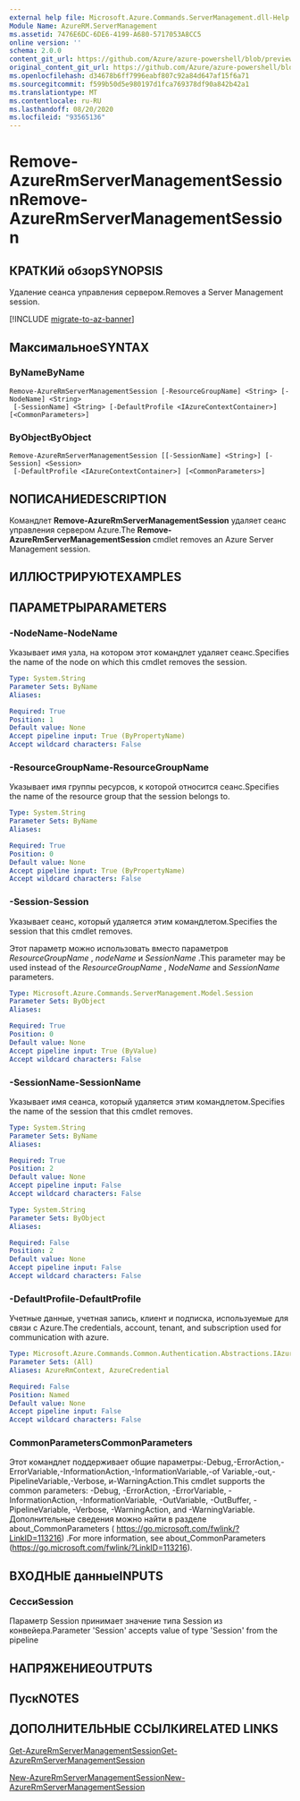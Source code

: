 ```yaml
---
external help file: Microsoft.Azure.Commands.ServerManagement.dll-Help.xml
Module Name: AzureRM.ServerManagement
ms.assetid: 7476E6DC-6DE6-4199-A680-5717053A8CC5
online version: ''
schema: 2.0.0
content_git_url: https://github.com/Azure/azure-powershell/blob/preview/src/ResourceManager/ServerManagement/Commands.ServerManagement/help/Remove-AzureRmServerManagementSession.md
original_content_git_url: https://github.com/Azure/azure-powershell/blob/preview/src/ResourceManager/ServerManagement/Commands.ServerManagement/help/Remove-AzureRmServerManagementSession.md
ms.openlocfilehash: d34678b6ff7996eabf807c92a84d647af15f6a71
ms.sourcegitcommit: f599b50d5e980197d1fca769378df90a842b42a1
ms.translationtype: MT
ms.contentlocale: ru-RU
ms.lasthandoff: 08/20/2020
ms.locfileid: "93565136"
---
```

# <span data-ttu-id="fe61c-101">Remove-AzureRmServerManagementSession</span><span class="sxs-lookup"><span data-stu-id="fe61c-101">Remove-AzureRmServerManagementSession</span></span>

## <span data-ttu-id="fe61c-102">КРАТКИй обзор</span><span class="sxs-lookup"><span data-stu-id="fe61c-102">SYNOPSIS</span></span>
<span data-ttu-id="fe61c-103">Удаление сеанса управления сервером.</span><span class="sxs-lookup"><span data-stu-id="fe61c-103">Removes a Server Management session.</span></span>

[!INCLUDE [migrate-to-az-banner](../../includes/migrate-to-az-banner.md)]

## <span data-ttu-id="fe61c-104">Максимальное</span><span class="sxs-lookup"><span data-stu-id="fe61c-104">SYNTAX</span></span>

### <span data-ttu-id="fe61c-105">ByName</span><span class="sxs-lookup"><span data-stu-id="fe61c-105">ByName</span></span>
```
Remove-AzureRmServerManagementSession [-ResourceGroupName] <String> [-NodeName] <String>
 [-SessionName] <String> [-DefaultProfile <IAzureContextContainer>] [<CommonParameters>]
```

### <span data-ttu-id="fe61c-106">ByObject</span><span class="sxs-lookup"><span data-stu-id="fe61c-106">ByObject</span></span>
```
Remove-AzureRmServerManagementSession [[-SessionName] <String>] [-Session] <Session>
 [-DefaultProfile <IAzureContextContainer>] [<CommonParameters>]
```

## <span data-ttu-id="fe61c-107">NОПИСАНИЕ</span><span class="sxs-lookup"><span data-stu-id="fe61c-107">DESCRIPTION</span></span>
<span data-ttu-id="fe61c-108">Командлет **Remove-AzureRmServerManagementSession** удаляет сеанс управления сервером Azure.</span><span class="sxs-lookup"><span data-stu-id="fe61c-108">The **Remove-AzureRmServerManagementSession** cmdlet removes an Azure Server Management session.</span></span>

## <span data-ttu-id="fe61c-109">ИЛЛЮСТРИРУЮТ</span><span class="sxs-lookup"><span data-stu-id="fe61c-109">EXAMPLES</span></span>

## <span data-ttu-id="fe61c-110">ПАРАМЕТРЫ</span><span class="sxs-lookup"><span data-stu-id="fe61c-110">PARAMETERS</span></span>

### <span data-ttu-id="fe61c-111">-NodeName</span><span class="sxs-lookup"><span data-stu-id="fe61c-111">-NodeName</span></span>
<span data-ttu-id="fe61c-112">Указывает имя узла, на котором этот командлет удаляет сеанс.</span><span class="sxs-lookup"><span data-stu-id="fe61c-112">Specifies the name of the node on which this cmdlet removes the session.</span></span>

```yaml
Type: System.String
Parameter Sets: ByName
Aliases: 

Required: True
Position: 1
Default value: None
Accept pipeline input: True (ByPropertyName)
Accept wildcard characters: False
```

### <span data-ttu-id="fe61c-113">-ResourceGroupName</span><span class="sxs-lookup"><span data-stu-id="fe61c-113">-ResourceGroupName</span></span>
<span data-ttu-id="fe61c-114">Указывает имя группы ресурсов, к которой относится сеанс.</span><span class="sxs-lookup"><span data-stu-id="fe61c-114">Specifies the name of the resource group that the session belongs to.</span></span>

```yaml
Type: System.String
Parameter Sets: ByName
Aliases: 

Required: True
Position: 0
Default value: None
Accept pipeline input: True (ByPropertyName)
Accept wildcard characters: False
```

### <span data-ttu-id="fe61c-115">-Session</span><span class="sxs-lookup"><span data-stu-id="fe61c-115">-Session</span></span>
<span data-ttu-id="fe61c-116">Указывает сеанс, который удаляется этим командлетом.</span><span class="sxs-lookup"><span data-stu-id="fe61c-116">Specifies the session that this cmdlet removes.</span></span>

<span data-ttu-id="fe61c-117">Этот параметр можно использовать вместо параметров *ResourceGroupName* , *nodeName* и *SessionName* .</span><span class="sxs-lookup"><span data-stu-id="fe61c-117">This parameter may be used instead of the *ResourceGroupName* , *NodeName* and *SessionName* parameters.</span></span>

```yaml
Type: Microsoft.Azure.Commands.ServerManagement.Model.Session
Parameter Sets: ByObject
Aliases: 

Required: True
Position: 0
Default value: None
Accept pipeline input: True (ByValue)
Accept wildcard characters: False
```

### <span data-ttu-id="fe61c-118">-SessionName</span><span class="sxs-lookup"><span data-stu-id="fe61c-118">-SessionName</span></span>
<span data-ttu-id="fe61c-119">Указывает имя сеанса, который удаляется этим командлетом.</span><span class="sxs-lookup"><span data-stu-id="fe61c-119">Specifies the name of the session that this cmdlet removes.</span></span>

```yaml
Type: System.String
Parameter Sets: ByName
Aliases: 

Required: True
Position: 2
Default value: None
Accept pipeline input: False
Accept wildcard characters: False
```

```yaml
Type: System.String
Parameter Sets: ByObject
Aliases: 

Required: False
Position: 2
Default value: None
Accept pipeline input: False
Accept wildcard characters: False
```

### <span data-ttu-id="fe61c-120">-DefaultProfile</span><span class="sxs-lookup"><span data-stu-id="fe61c-120">-DefaultProfile</span></span>
<span data-ttu-id="fe61c-121">Учетные данные, учетная запись, клиент и подписка, используемые для связи с Azure.</span><span class="sxs-lookup"><span data-stu-id="fe61c-121">The credentials, account, tenant, and subscription used for communication with azure.</span></span>

```yaml
Type: Microsoft.Azure.Commands.Common.Authentication.Abstractions.IAzureContextContainer
Parameter Sets: (All)
Aliases: AzureRmContext, AzureCredential

Required: False
Position: Named
Default value: None
Accept pipeline input: False
Accept wildcard characters: False
```

### <span data-ttu-id="fe61c-122">CommonParameters</span><span class="sxs-lookup"><span data-stu-id="fe61c-122">CommonParameters</span></span>
<span data-ttu-id="fe61c-123">Этот командлет поддерживает общие параметры:-Debug,-ErrorAction,-ErrorVariable,-InformationAction,-InformationVariable,-of Variable,-out,-PipelineVariable,-Verbose, и-WarningAction.</span><span class="sxs-lookup"><span data-stu-id="fe61c-123">This cmdlet supports the common parameters: -Debug, -ErrorAction, -ErrorVariable, -InformationAction, -InformationVariable, -OutVariable, -OutBuffer, -PipelineVariable, -Verbose, -WarningAction, and -WarningVariable.</span></span> <span data-ttu-id="fe61c-124">Дополнительные сведения можно найти в разделе about_CommonParameters ( https://go.microsoft.com/fwlink/?LinkID=113216) .</span><span class="sxs-lookup"><span data-stu-id="fe61c-124">For more information, see about_CommonParameters (https://go.microsoft.com/fwlink/?LinkID=113216).</span></span>

## <span data-ttu-id="fe61c-125">ВХОДНЫЕ данные</span><span class="sxs-lookup"><span data-stu-id="fe61c-125">INPUTS</span></span>

### <span data-ttu-id="fe61c-126">Сесси</span><span class="sxs-lookup"><span data-stu-id="fe61c-126">Session</span></span>
<span data-ttu-id="fe61c-127">Параметр Session принимает значение типа Session из конвейера.</span><span class="sxs-lookup"><span data-stu-id="fe61c-127">Parameter 'Session' accepts value of type 'Session' from the pipeline</span></span>

## <span data-ttu-id="fe61c-128">НАПРЯЖЕНИЕ</span><span class="sxs-lookup"><span data-stu-id="fe61c-128">OUTPUTS</span></span>

## <span data-ttu-id="fe61c-129">Пуск</span><span class="sxs-lookup"><span data-stu-id="fe61c-129">NOTES</span></span>

## <span data-ttu-id="fe61c-130">ДОПОЛНИТЕЛЬНЫЕ ССЫЛКИ</span><span class="sxs-lookup"><span data-stu-id="fe61c-130">RELATED LINKS</span></span>

[<span data-ttu-id="fe61c-131">Get-AzureRmServerManagementSession</span><span class="sxs-lookup"><span data-stu-id="fe61c-131">Get-AzureRmServerManagementSession</span></span>](./Get-AzureRmServerManagementSession.md)

[<span data-ttu-id="fe61c-132">New-AzureRmServerManagementSession</span><span class="sxs-lookup"><span data-stu-id="fe61c-132">New-AzureRmServerManagementSession</span></span>](./New-AzureRmServerManagementSession.md)


